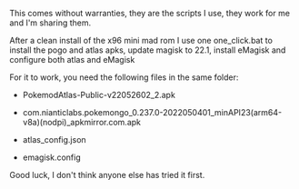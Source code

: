 This comes without warranties, they are the scripts I use, they work for me and I'm sharing them. 

After a clean install of the x96 mini mad rom I use one one_click.bat to install the pogo and atlas apks, update magisk to 22.1, install eMagisk and configure both atlas and eMagisk


For it to work, you need the following files in the same folder:

* PokemodAtlas-Public-v22052602_2.apk

* com.nianticlabs.pokemongo_0.237.0-2022050401_minAPI23(arm64-v8a)(nodpi)_apkmirror.com.apk

* atlas_config.json

* emagisk.config


Good luck, I don't think anyone else has tried it first.
